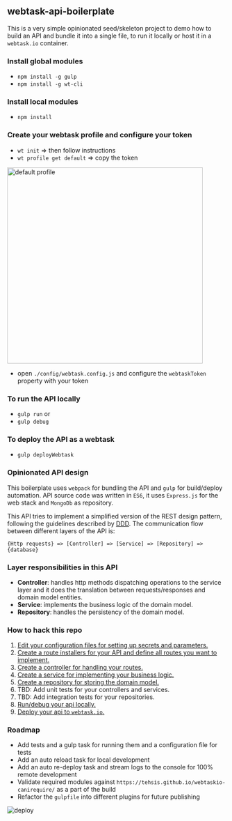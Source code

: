 ## webtask-api-boilerplate

This is a very simple opinionated seed/skeleton project to demo how to build an API and bundle it into a single file, to run it locally or host it in a `webtask.io` container.

### Install global modules
* `npm install -g gulp`
* `npm install -g wt-cli`

### Install local modules
* `npm install`

### Create your webtask profile and configure your token
* `wt init` => then follow instructions
* `wt profile get default` => copy the token

<img width="450" alt="default profile" src="https://cloud.githubusercontent.com/assets/1288192/11450091/13a63444-956f-11e5-8f8a-7d811d507fba.png">

* open `./config/webtask.config.js` and configure the `webtaskToken` property with your token

### To run the API locally
* `gulp run`
  or
* `gulp debug`

### To deploy the API as a webtask
* `gulp deployWebtask`

### Opinionated API design
This boilerplate uses `webpack` for bundling the API and `gulp` for build/deploy automation.
API source code was written in `ES6`, it uses `Express.js` for the web stack and `MongoDb` as repository.

This API tries to implement a simplified version of the REST design pattern, following the guidelines described by [DDD](https://en.wikipedia.org/wiki/Domain-driven_design).
The communication flow between different layers of the API is:
```
{Http requests} => [Controller] => [Service] => [Repository] => {database}
```

### Layer responsibilities in this API
* __Controller__: handles http methods dispatching operations to the service layer and it does the translation between requests/responses and domain model entities.
* __Service__: implements the business logic of the domain model.
* __Repository__: handles the persistency of the domain model.

### How to hack this repo
1. [Edit your configuration files for setting up secrets and parameters.](../../tree/master/config)
2. [Create a route installers for your API and define all routes you want to implement.](../../tree/master/src/routes)
3. [Create a controller for handling your routes.](../../tree/master/src/controllers)
4. [Create a service for implementing your business logic.](../../tree/master/src/services)
5. [Create a repository for storing the domain model.](../../tree/master/src/repositories)
6. TBD: Add unit tests for your controllers and services.
7. TBD: Add integration tests for your repositories.
8. [Run/debug your api locally.](../../blob/master/running-locally.md)
9. [Deploy your api to `webtask.io`.](../../blob/master/working-with-webtasks.md)

### Roadmap
* Add tests and a gulp task for running them and a configuration file for tests
* Add an auto reload task for local development
* Add an auto re-deploy task and stream logs to the console for 100% remote development
* Validate required modules against `https://tehsis.github.io/webtaskio-canirequire/` as a part of the build
* Refactor the `gulpfile` into different plugins for future publishing

![deploy](https://cloud.githubusercontent.com/assets/1288192/11413849/dbc4d0d8-93cc-11e5-8662-6042d6ed58ac.gif)
